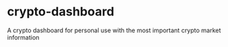 # crypto-dashboard
A crypto dashboard for personal use with the most important crypto market information
